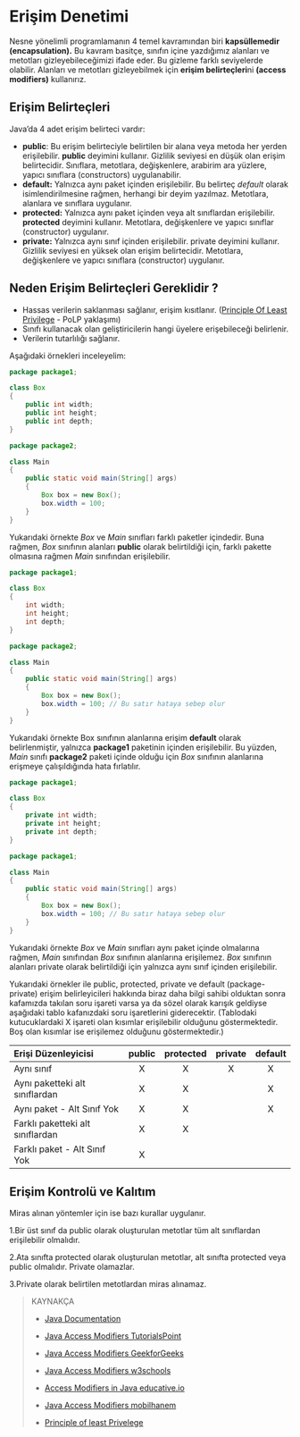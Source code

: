 # Erişim Denetimi

Nesne yönelimli programlamanın 4 temel kavramından biri **kapsüllemedir (encapsulation).** Bu kavram basitçe, sınıfın içine yazdığımız alanları ve metotları gizleyebileceğimizi ifade eder. Bu gizleme farklı seviyelerde olabilir. Alanları ve metotları gizleyebilmek için **erişim belirteçleri**ni **(access modifiers)** kullanırız.

## Erişim Belirteçleri

Java’da 4 adet erişim belirteci vardır:

- **public**: Bu erişim belirteciyle belirtilen bir alana veya metoda her yerden erişilebilir. **public** deyimini kullanır. Gizlilik seviyesi en düşük olan erişim belirtecidir. Sınıflara, metotlara, değişkenlere, arabirim ara yüzlere, yapıcı sınıflara (constructors) uygulanabilir.
- **default:** Yalnızca aynı paket içinden erişilebilir. Bu belirteç _default_ olarak isimlendirilmesine rağmen, herhangi bir deyim yazılmaz. Metotlara, alanlara ve sınıflara uygulanır.
- **protected:** Yalnızca aynı paket içinden veya alt sınıflardan erişilebilir. **protected** deyimini kullanır. Metotlara, değişkenlere ve yapıcı sınıflar (constructor) uygulanır.
- **private:** Yalnızca aynı sınıf içinden erişilebilir. private deyimini kullanır. Gizlilik seviyesi en yüksek olan erişim belirtecidir. Metotlara, değişkenlere ve yapıcı sınıflara (constructor) uygulanır.

## Neden Erişim Belirteçleri Gereklidir ?

- Hassas verilerin saklanması sağlanır, erişim kısıtlanır. ([Principle Of Least Privilege](https://en.wikipedia.org/wiki/Principle_of_least_privilege) - PoLP yaklaşımı)
- Sınıfı kullanacak olan geliştiricilerin hangi üyelere erişebileceği belirlenir.
- Verilerin tutarlılığı sağlanır.

Aşağıdaki örnekleri inceleyelim:

```java
package package1;

class Box
{
	public int width;
	public int height;
	public int depth;
}
```

```java
package package2;

class Main
{
	public static void main(String[] args)
	{
		Box box = new Box();
		box.width = 100;
	}
}
```

Yukarıdaki örnekte _Box_ ve _Main_ sınıfları farklı paketler içindedir. Buna rağmen, _Box_ sınıfının alanları **public** olarak belirtildiği için, farklı pakette olmasına rağmen _Main_ sınıfından erişilebilir.

```java
package package1;

class Box
{
	int width;
	int height;
	int depth;
}
```

```java
package package2;

class Main
{
	public static void main(String[] args)
	{
        Box box = new Box();
	    box.width = 100; // Bu satır hataya sebep olur
	}
}
```

Yukarıdaki örnekte Box sınıfının alanlarına erişim **default** olarak belirlenmiştir, yalnızca **package1** paketinin içinden erişilebilir. Bu yüzden, _Main_ sınıfı **package2** paketi içinde olduğu için _Box_ sınıfının alanlarına erişmeye çalışıldığında hata fırlatılır.

```java
package package1;

class Box
{
	private int width;
	private int height;
	private int depth;
}
```

```java
package package1;

class Main
{
	public static void main(String[] args)
    {
		Box box = new Box();
		box.width = 100; // Bu satır hataya sebep olur
	}
}
```

Yukarıdaki örnekte _Box_ ve _Main_ sınıfları aynı paket içinde olmalarına rağmen, _Main_ sınıfından _Box_ sınıfının alanlarına erişilemez. _Box_ sınıfının alanları private olarak belirtildiği için yalnızca aynı sınıf içinden erişilebilir.

Yukarıdaki örnekler ile public, protected, private ve default (package-private) erişim belirleyicileri hakkında biraz daha bilgi sahibi olduktan sonra kafamızda takılan soru işareti varsa ya da sözel olarak karışık geldiyse aşağıdaki tablo kafanızdaki soru işaretlerini giderecektir. (Tablodaki kutucuklardaki X işareti olan kısımlar erişilebilir olduğunu göstermektedir. Boş olan kısımlar ise erişilemez olduğunu göstermektedir.)

| Erişi Düzenleyicisi              | public | protected | private | default |
| :------------------------------- | :----: | :-------: | :-----: | :-----: |
| Aynı sınıf                       |   X    |     X     |    X    |    X    |
| Aynı paketteki alt sınıflardan   |   X    |     X     |         |    X    |
| Aynı paket - Alt Sınıf Yok       |   X    |     X     |         |    X    |
| Farklı paketteki alt sınıflardan |   X    |     X     |         |         |
| Farklı paket - Alt Sınıf Yok     |   X    |           |         |         |

## Erişim Kontrolü ve Kalıtım

 Miras alınan yöntemler için ise bazı kurallar uygulanır.

1.Bir üst sınıf da public olarak oluşturulan metotlar tüm alt sınıflardan erişilebilir olmalıdır.

2.Ata sınıfta protected olarak oluşturulan metotlar, alt sınıfta protected veya public olmalıdır. Private olamazlar.

3.Private olarak belirtilen metotlardan miras alınamaz.



> KAYNAKÇA
> - [Java Documentation](https://docs.oracle.com/javase/tutorial/java/javaOO/accesscontrol.html)
>
> - [Java Access Modifiers TutorialsPoint](https://www.tutorialspoint.com/java/java_access_modifiers.htm)
>
> - [Java Access Modifiers GeekforGeeks](https://www.geeksforgeeks.org/access-modifiers-java/)
>
> - [Java Access Modifiers w3schools](https://www.w3schools.com/java/java_modifiers.asp)
>
> - [Access Modifiers in Java educative.io](https://www.educative.io/edpresso/access-modifiers-in-java?aid=5082902844932096&utm_source=google&utm_medium=cpc&utm_campaign=edpresso-dynamic&gclid=CjwKCAiAxKv_BRBdEiwAyd40NyYZxZ1Ttqt1-kUnfRx831wtPLplssNpgcj_tGSG87u9R8t53qf_aBoCLAMQAvD_BwE)
>
> - [Java Access Modifiers mobilhanem](https://www.mobilhanem.com/temel-java-dersleri-erisim-belirleyiciler/?__cf_chl_captcha_tk__=58f6c90a1db4c3f0beebe5fb3d5fc9d6dc9a50cb-1609246019-0-ASN4nK9n_sJWYpZgLiMcC8Gdail3owjX0ihLkmRhY0MNisrXAQOLauVdH-8RVBZSMjzr9FeLoYZOZetLH3IfDNziO_8GP3-lAQwEvAa-dwOgnx_iwF4oGyeG1kVutell24Kt_u1CahzCuDoYI0bniyVQJ22GxvGiVqfUgcVmYhi5dwiPbbW5gDlNM0bfxiASxNY6ciwfym9AAvizUymlhd77lT7Yu7a9weFYPmrs5V-kbIEFQNlxFYPWc70mrQ9LLiOjf8axliMEwWKzGygLgpW3GcK_aUjJUlRfJt4pYxCagRg46hnfnvNtJLilwKQngl9xYxdrJnO_SabEDFK6kyi0MgDr9-l4-29gAb-98-AIZYL8olq1OMmWV4VgoLd5PDsNrbN8SDA8JFzb6xbTa4f7oKMoW7jjWI2XyuwNmi0CCy3SEx5wBACcpqCf9culRBb3uI00jLGAD5D3aEgU4hGtuZRQmnxHEpIeFiSHvDhjW7BR7LixheAcflG1Wm-42h4TIi3beGTGJ8sn7Ixvhe1FnwP4gsEcfrr_1YgeHcPzupJQZ6HMm8zMfweU0aQwqHnxqIC6J0rYDrcaTbB2mvG2fYdbmnrfZ8Aaugp0BJl4BdPFkrtzXSh5AQ21DfUPfQ)
>
> - [Principle of least Privelege](https://en.wikipedia.org/wiki/Principle_of_least_privilege)
>
>   
>

